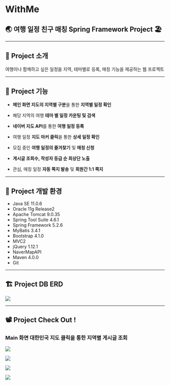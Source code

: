 
# WithMe

## 🌏 여행 일정 친구 매칭 Spring Framework Project 🏖

---
## 📢 Project 소개

여행이나 함께하고 싶은 일정을 지역, 테마별로 등록, 매칭 기능을 제공하는 웹 프로젝트

---

## 🔑 Project 기능

- **메인 화면 지도의 지역별 구분**을 통한 **지역별 일정 확인**

- 해당 지역의 여행 **테마 별 일정 카운팅 및 검색**

- **네이버 지도 API**를 통한 **여행 일정 등록**

- 여행 일정 **지도 마커 클릭**을 통한 **상세 일정 확인**

- 모집 중인 **여행 일정의 즐겨찾기** 및 **매칭 신청**

- **게시글 조회수, 작성자 등급 순 최상단 노출**

- 관심, 매칭 일정 **자동 쪽지 발송** 및 **회원간 1:1 쪽지**


---

## 🔧 Project 개발 환경

- Java SE 11.0.6
- Oracle 11g Release2
- Apache Tomcat 9.0.35
- Spring Tool Suite 4.6.1
- Spring Framework 5.2.6
- MyBatis 3.4.1
- Bootstrap 4.1.0
- MVC2
- jQuery 1.12.1
- NaverMapAPI
- Maven 4.0.0
- Git

---

## 🏗 Project DB ERD

![](https://images.velog.io/images/gillog/post/41267535-e027-4263-92e0-63698fb4a932/%EA%B7%B8%EB%A6%BC1.png)

---

## 📽 Project Check Out !

### Main 화면 대한민국 지도 클릭을 통한 지역별 게시글 조회
![](https://images.velog.io/images/gillog/post/01bd240b-a9c0-46d1-be56-b4ee37f7cd34/1.gif)


![](https://images.velog.io/images/gillog/post/212d3bfd-a7ba-4b19-b1fe-828e2945f101/a.PNG)

![](https://images.velog.io/images/gillog/post/97af1450-f53f-44be-8c79-48acd6eb20ca/b.PNG)

![](https://images.velog.io/images/gillog/post/8bcd7584-3fb5-4a72-98e2-49e4032b91ea/c.PNG)
